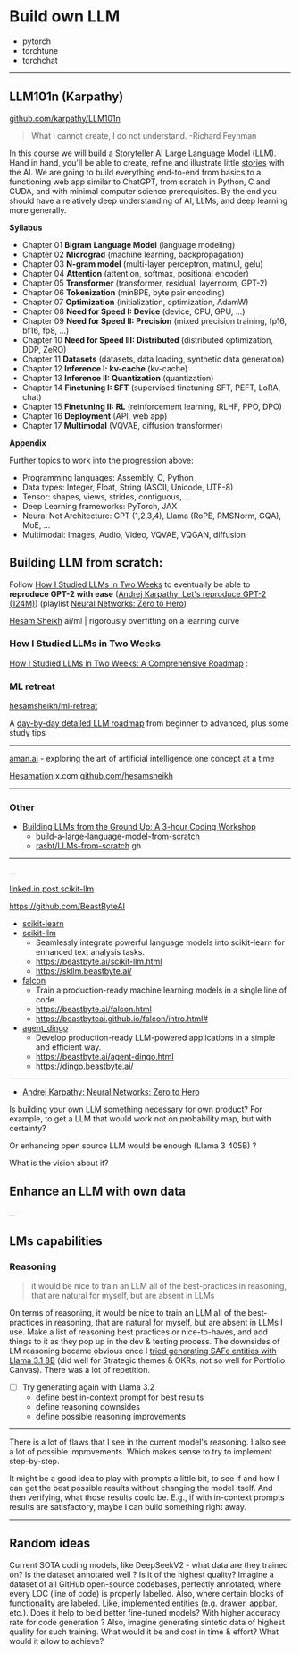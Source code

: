 # Build own LLM

- pytorch
- torchtune
- torchchat

---

## LLM101n (Karpathy)

[github.com/karpathy/LLM101n](https://github.com/karpathy/LLM101n)

>  What I cannot create, I do not understand. -Richard Feynman

In this course we will build a Storyteller AI Large Language Model (LLM). Hand in hand, you'll be able to create, refine and illustrate little [stories](https://huggingface.co/datasets/roneneldan/TinyStories) with the AI. We are going to build everything end-to-end from basics to a functioning web app similar to ChatGPT, from scratch in Python, C and CUDA, and with minimal computer science prerequisites. By the end you should have a relatively deep understanding of AI, LLMs, and deep learning more generally.

**Syllabus**

- Chapter 01 **Bigram Language Model** (language modeling)
- Chapter 02 **Micrograd** (machine learning, backpropagation)
- Chapter 03 **N-gram model** (multi-layer perceptron, matmul, gelu)
- Chapter 04 **Attention** (attention, softmax, positional encoder)
- Chapter 05 **Transformer** (transformer, residual, layernorm, GPT-2)
- Chapter 06 **Tokenization** (minBPE, byte pair encoding)
- Chapter 07 **Optimization** (initialization, optimization, AdamW)
- Chapter 08 **Need for Speed I: Device** (device, CPU, GPU, ...)
- Chapter 09 **Need for Speed II: Precision** (mixed precision training, fp16, bf16, fp8, ...)
- Chapter 10 **Need for Speed III: Distributed** (distributed optimization, DDP, ZeRO)
- Chapter 11 **Datasets** (datasets, data loading, synthetic data generation)
- Chapter 12 **Inference I: kv-cache** (kv-cache)
- Chapter 13 **Inference II: Quantization** (quantization)
- Chapter 14 **Finetuning I: SFT** (supervised finetuning SFT, PEFT, LoRA, chat)
- Chapter 15 **Finetuning II: RL** (reinforcement learning, RLHF, PPO, DPO)
- Chapter 16 **Deployment** (API, web app)
- Chapter 17 **Multimodal** (VQVAE, diffusion transformer)

**Appendix**

Further topics to work into the progression above:

- Programming languages: Assembly, C, Python
- Data types: Integer, Float, String (ASCII, Unicode, UTF-8)
- Tensor: shapes, views, strides, contiguous, ...
- Deep Learning frameworks: PyTorch, JAX
- Neural Net Architecture: GPT (1,2,3,4), Llama (RoPE, RMSNorm, GQA), MoE, ...
- Multimodal: Images, Audio, Video, VQVAE, VQGAN, diffusion

## Building LLM from scratch:

Follow [How I Studied LLMs in Two Weeks](/ai-vision/build-llm#how-i-studied-llms-in-two-weeks) to eventually be able to **reproduce GPT-2 with ease** ([Andrej Karpathy: Let's reproduce GPT-2 (124M)](https://www.youtube.com/watch?v=l8pRSuU81PU&list=PLAqhIrjkxbuWI23v9cThsA9GvCAUhRvKZ&index=12)) (playlist [Neural Networks: Zero to Hero](https://www.youtube.com/playlist?list=PLAqhIrjkxbuWI23v9cThsA9GvCAUhRvKZ))

[Hesam Sheikh](https://medium.com/@itshesamsheikh) ai/ml | rigorously overfitting on a learning curve

### How I Studied LLMs in Two Weeks

[How I Studied LLMs in Two Weeks: A Comprehensive Roadmap](https://towardsdatascience.com/how-i-studied-llms-in-two-weeks-a-comprehensive-roadmap-e8ac19667a31) :

### ML retreat

[hesamsheikh/ml-retreat](https://github.com/hesamsheikh/ml-retreat)

A [day-by-day detailed LLM roadmap](https://github.com/hesamsheikh/ml-retreat/tree/main/Days) from beginner to advanced, plus some study tips

---

[aman.ai](https://aman.ai/) - exploring the art of artificial intelligence
one concept at a time

[Hesamation](https://x.com/Hesamation) x.com
[github.com/hesamsheikh](https://github.com/hesamsheikh)

---

### Other

- [Building LLMs from the Ground Up: A 3-hour Coding Workshop](https://www.youtube.com/watch?v=quh7z1q7-uc)
    - [build-a-large-language-model-from-scratch](https://www.manning.com/books/build-a-large-language-model-from-scratch)
    - [rasbt/LLMs-from-scratch](https://github.com/rasbt/LLMs-from-scratch) gh

---

...

[linked.in post scikit-llm](https://www.linkedin.com/posts/liorsinclair_just-found-out-about-scikit-llm-sklearn-activity-7238516537513365504-nHCy?utm_source=share&utm_medium=member_desktop)

https://github.com/BeastByteAI

- [scikit-learn](https://scikit-learn.org/)
- [scikit-llm](https://github.com/iryna-kondr/scikit-llm)
    - Seamlessly integrate powerful language models into scikit-learn for enhanced text analysis tasks.
    - https://beastbyte.ai/scikit-llm.html
    - https://skllm.beastbyte.ai/
- [falcon](https://github.com/BeastByteAI/falcon)
    - Train a production-ready machine learning models in a single line of code.
    - https://beastbyte.ai/falcon.html
    - https://beastbyteai.github.io/falcon/intro.html#
- [agent_dingo](https://github.com/BeastByteAI/agent_dingo)
    - Develop production-ready LLM-powered applications in a simple and efficient way.
    - https://beastbyte.ai/agent-dingo.html
    - https://dingo.beastbyte.ai/

---

- [Andrej Karpathy: Neural Networks: Zero to Hero](https://www.youtube.com/playlist?list=PLAqhIrjkxbuWI23v9cThsA9GvCAUhRvKZ)

Is building your own LLM something necessary for own product? For example, to get a LLM that would work not on probability map, but with certainty?

Or enhancing open source LLM would be enough (Llama 3 405B) ?

What is the vision about it?

## Enhance an LLM with own data

...

## LMs capabilities

### Reasoning

> it would be nice to train an LLM all of the best-practices in reasoning, that are natural for myself, but are absent in LLMs

On terms of reasoning, it would be nice to train an LLM all of the best-practices in reasoning, that are natural for myself, but are absent in LLMs I use. Make a list of reasoning best practices or nice-to-haves, and add things to it as they pop up in the dev & testing process. The downsides of LM reasoning became obvious once I [tried generating SAFe entities with Llama 3.1 8B]() (did well for Strategic themes & OKRs, not so well for Portfolio Canvas). There was a lot of repetition. 

- [ ] Try generating again with Llama 3.2
    - define best in-context prompt for best results
    - define reasoning downsides
    - define possible reasoning improvements

---

There is a lot of flaws that I see in the current model's reasoning. I also see a lot of possible improvements. Which makes sense to try to implement step-by-step.

It might be a good idea to play with prompts a little bit, to see if and how I can get the best possible results without changing the model itself. And then verifying, what those results could be. E.g., if with in-context prompts results are satisfactory, maybe I can build something right away.

---

## Random ideas

Current SOTA coding models, like DeepSeekV2 - what data are they trained on? Is the dataset annotated well ? Is it of the highest quality? Imagine a dataset of all GitHub open-source codebases, perfectly annotated, where every LOC (line of code) is properly labelled. Also, where certain blocks of functionality are labeled. Like, implemented entities (e.g. drawer, appbar, etc.). Does it help to beld better fine-tuned models? With higher accuracy rate for code generation ? Also, imagine generating sintetic data of highest quality for such training. What would it be and cost in time & effort? What would it allow to achieve? 